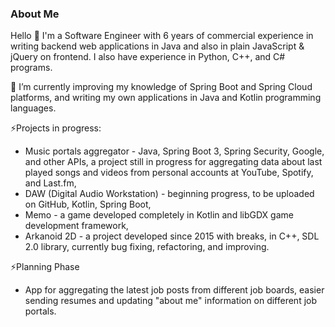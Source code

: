 <!--
**Patriqu/Patriqu** is a ✨ _special_ ✨ repository because its `README.md` (this file) appears on your GitHub profile.

Here are some ideas to get you started:

- 🔭 I’m currently working on ...
- 🌱 I’m currently learning ...
- 👯 I’m looking to collaborate on ...
- 🤔 I’m looking for help with ...
- 💬 Ask me about ...
- 📫 How to reach me: ...
- 😄 Pronouns: ...
- ⚡ Fun fact: ...
-->

### About Me
Hello 👋 I'm a Software Engineer with 6 years of commercial experience in writing backend web applications in Java and also in plain JavaScript & jQuery on frontend. I also have experience in Python, C++, and C# programs.

🌱 I’m currently improving my knowledge of Spring Boot and Spring Cloud platforms, and writing my own applications in Java and Kotlin programming languages.

⚡Projects in progress:
- Music portals aggregator - Java, Spring Boot 3, Spring Security, Google, and other APIs, a project still in progress for aggregating data about last played songs and videos from personal accounts at YouTube, Spotify, and Last.fm,
- DAW (Digital Audio Workstation) - beginning progress, to be uploaded on GitHub, Kotlin, Spring Boot,
- Memo - a game developed completely in Kotlin and libGDX game development framework,
- Arkanoid 2D - a project developed since 2015 with breaks, in C++, SDL 2.0 library, currently bug fixing, refactoring, and improving.

⚡Planning Phase
- App for aggregating the latest job posts from different job boards, easier sending resumes and updating "about me" information on different job portals.

